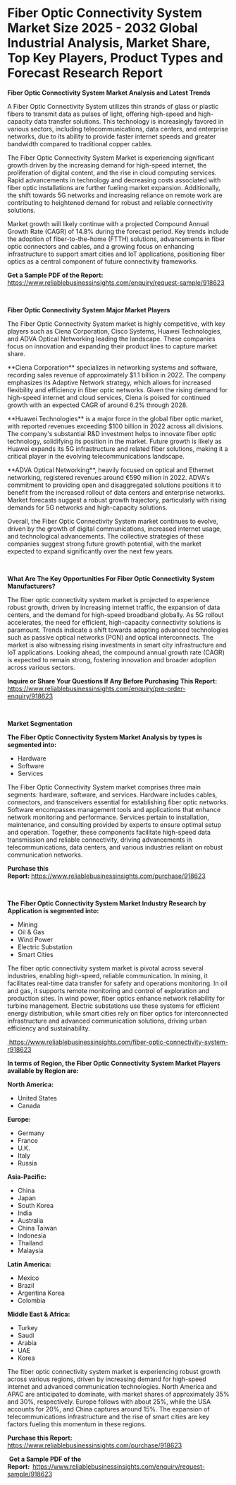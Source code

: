 <p><h1>Fiber Optic Connectivity System Market Size 2025 - 2032 Global Industrial Analysis, Market Share, Top Key Players, Product Types and Forecast Research Report</h1></p><p><strong>Fiber Optic Connectivity System Market Analysis and Latest Trends</strong></p>
<p><p>A Fiber Optic Connectivity System utilizes thin strands of glass or plastic fibers to transmit data as pulses of light, offering high-speed and high-capacity data transfer solutions. This technology is increasingly favored in various sectors, including telecommunications, data centers, and enterprise networks, due to its ability to provide faster internet speeds and greater bandwidth compared to traditional copper cables.</p><p>The Fiber Optic Connectivity System Market is experiencing significant growth driven by the increasing demand for high-speed internet, the proliferation of digital content, and the rise in cloud computing services. Rapid advancements in technology and decreasing costs associated with fiber optic installations are further fueling market expansion. Additionally, the shift towards 5G networks and increasing reliance on remote work are contributing to heightened demand for robust and reliable connectivity solutions.</p><p>Market growth will likely continue with a projected Compound Annual Growth Rate (CAGR) of 14.8% during the forecast period. Key trends include the adoption of fiber-to-the-home (FTTH) solutions, advancements in fiber optic connectors and cables, and a growing focus on enhancing infrastructure to support smart cities and IoT applications, positioning fiber optics as a central component of future connectivity frameworks.</p></p>
<p><strong>Get a Sample PDF of the Report:&nbsp;</strong> <a href="https://www.reliablebusinessinsights.com/enquiry/request-sample/918623?utm_campaign=2799&utm_medium=2&utm_source=Github&utm_content=ia&utm_term=18042025&utm_id=fiber-optic-connectivity-system">https://www.reliablebusinessinsights.com/enquiry/request-sample/918623</a></p>
<p>&nbsp;</p>
<p><strong>Fiber Optic Connectivity System Major Market Players</strong></p>
<p><p>The Fiber Optic Connectivity System market is highly competitive, with key players such as Ciena Corporation, Cisco Systems, Huawei Technologies, and ADVA Optical Networking leading the landscape. These companies focus on innovation and expanding their product lines to capture market share.</p><p>**Ciena Corporation** specializes in networking systems and software, recording sales revenue of approximately $1.1 billion in 2022. The company emphasizes its Adaptive Network strategy, which allows for increased flexibility and efficiency in fiber optic networks. Given the rising demand for high-speed internet and cloud services, Ciena is poised for continued growth with an expected CAGR of around 6.2% through 2028.</p><p>**Huawei Technologies** is a major force in the global fiber optic market, with reported revenues exceeding $100 billion in 2022 across all divisions. The company's substantial R&D investment helps to innovate fiber optic technology, solidifying its position in the market. Future growth is likely as Huawei expands its 5G infrastructure and related fiber solutions, making it a critical player in the evolving telecommunications landscape.</p><p>**ADVA Optical Networking**, heavily focused on optical and Ethernet networking, registered revenues around €590 million in 2022. ADVA's commitment to providing open and disaggregated solutions positions it to benefit from the increased rollout of data centers and enterprise networks. Market forecasts suggest a robust growth trajectory, particularly with rising demands for 5G networks and high-capacity solutions.</p><p>Overall, the Fiber Optic Connectivity System market continues to evolve, driven by the growth of digital communications, increased internet usage, and technological advancements. The collective strategies of these companies suggest strong future growth potential, with the market expected to expand significantly over the next few years.</p></p>
<p>&nbsp;</p>
<p><strong>What Are The Key Opportunities For Fiber Optic Connectivity System Manufacturers?</strong></p>
<p><p>The fiber optic connectivity system market is projected to experience robust growth, driven by increasing internet traffic, the expansion of data centers, and the demand for high-speed broadband globally. As 5G rollout accelerates, the need for efficient, high-capacity connectivity solutions is paramount. Trends indicate a shift towards adopting advanced technologies such as passive optical networks (PON) and optical interconnects. The market is also witnessing rising investments in smart city infrastructure and IoT applications. Looking ahead, the compound annual growth rate (CAGR) is expected to remain strong, fostering innovation and broader adoption across various sectors.</p></p>
<p><strong>Inquire or Share Your Questions If Any Before Purchasing This Report:</strong> <a href="https://www.reliablebusinessinsights.com/enquiry/pre-order-enquiry/918623?utm_campaign=2799&utm_medium=2&utm_source=Github&utm_content=ia&utm_term=18042025&utm_id=fiber-optic-connectivity-system">https://www.reliablebusinessinsights.com/enquiry/pre-order-enquiry/918623</a></p>
<p>&nbsp;</p>
<p><strong>Market Segmentation</strong></p>
<p><strong>The Fiber Optic Connectivity System Market Analysis by types is segmented into:</strong></p>
<p><ul><li>Hardware</li><li>Software</li><li>Services</li></ul></p>
<p><p>The Fiber Optic Connectivity System market comprises three main segments: hardware, software, and services. Hardware includes cables, connectors, and transceivers essential for establishing fiber optic networks. Software encompasses management tools and applications that enhance network monitoring and performance. Services pertain to installation, maintenance, and consulting provided by experts to ensure optimal setup and operation. Together, these components facilitate high-speed data transmission and reliable connectivity, driving advancements in telecommunications, data centers, and various industries reliant on robust communication networks.</p></p>
<p><strong>Purchase this Report:&nbsp;</strong><a href="https://www.reliablebusinessinsights.com/purchase/918623?utm_campaign=2799&utm_medium=2&utm_source=Github&utm_content=ia&utm_term=18042025&utm_id=fiber-optic-connectivity-system">https://www.reliablebusinessinsights.com/purchase/918623</a></p>
<p>&nbsp;</p>
<p><strong>The Fiber Optic Connectivity System Market Industry Research by Application is segmented into:</strong></p>
<p><ul><li>Mining</li><li>Oil & Gas</li><li>Wind Power</li><li>Electric Substation</li><li>Smart Cities</li></ul></p>
<p><p>The fiber optic connectivity system market is pivotal across several industries, enabling high-speed, reliable communication. In mining, it facilitates real-time data transfer for safety and operations monitoring. In oil and gas, it supports remote monitoring and control of exploration and production sites. In wind power, fiber optics enhance network reliability for turbine management. Electric substations use these systems for efficient energy distribution, while smart cities rely on fiber optics for interconnected infrastructure and advanced communication solutions, driving urban efficiency and sustainability.</p></p>
<p><a href="https://www.reliablebusinessinsights.com/fiber-optic-connectivity-system-r918623?utm_campaign=2799&utm_medium=2&utm_source=Github&utm_content=ia&utm_term=18042025&utm_id=fiber-optic-connectivity-system">&nbsp;https://www.reliablebusinessinsights.com/fiber-optic-connectivity-system-r918623</a></p>
<p><strong>In terms of Region, the Fiber Optic Connectivity System Market Players available by Region are:</strong></p>
<p>
    <p> <strong> North America: </strong>
        <ul>
            <li>United States</li>
            <li>Canada</li>
        </ul>
        </p> 
    <p> <strong> Europe: </strong>
        <ul>
            <li>Germany</li>
            <li>France</li>
            <li>U.K.</li>
            <li>Italy</li>
            <li>Russia</li>
        </ul>
        </p> 
    <p> <strong> Asia-Pacific: </strong>
        <ul>
            <li>China</li>
            <li>Japan</li>
            <li>South Korea</li>
            <li>India</li>
            <li>Australia</li>
            <li>China Taiwan</li>
            <li>Indonesia</li>
            <li>Thailand</li>
            <li>Malaysia</li>
        </ul>
        </p> 
    <p> <strong> Latin America: </strong>
        <ul>
            <li>Mexico</li>
            <li>Brazil</li>
            <li>Argentina Korea</li>
            <li>Colombia</li>
        </ul>
        </p> 
    <p> <strong> Middle East & Africa: </strong>
        <ul>
            <li>Turkey</li>
            <li>Saudi</li>
            <li>Arabia</li>
            <li>UAE</li>
            <li>Korea</li>
        </ul>
    </p>
    </p>
<p><p>The fiber optic connectivity system market is experiencing robust growth across various regions, driven by increasing demand for high-speed internet and advanced communication technologies. North America and APAC are anticipated to dominate, with market shares of approximately 35% and 30%, respectively. Europe follows with about 25%, while the USA accounts for 20%, and China captures around 15%. The expansion of telecommunications infrastructure and the rise of smart cities are key factors fueling this momentum in these regions.</p></p>
<p><strong>Purchase this Report: </strong><a href="https://www.reliablebusinessinsights.com/purchase/918623?utm_campaign=2799&utm_medium=2&utm_source=Github&utm_content=ia&utm_term=18042025&utm_id=fiber-optic-connectivity-system">https://www.reliablebusinessinsights.com/purchase/918623</a></p>
<p>&nbsp;<strong>Get a Sample PDF of the Report:&nbsp;&nbsp;</strong><a href="https://www.reliablebusinessinsights.com/enquiry/request-sample/918623?utm_campaign=2799&utm_medium=2&utm_source=Github&utm_content=ia&utm_term=18042025&utm_id=fiber-optic-connectivity-system">https://www.reliablebusinessinsights.com/enquiry/request-sample/918623</a></p>
<p><strong></strong></p>
<p><p></p><p></p><p></p></p>